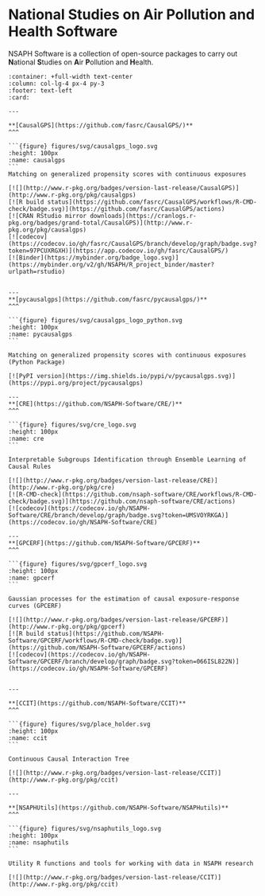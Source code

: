 # National Studies on Air Pollution and Health Software

NSAPH Software is a collection of open-source packages to carry out **N**ational **S**tudies on **A**ir **P**ollution and **H**ealth.



````{panels}
:container: +full-width text-center
:column: col-lg-4 px-4 py-3
:footer: text-left
:card:

---

**[CausalGPS](https://github.com/fasrc/CausalGPS/)**
^^^

```{figure} figures/svg/causalgps_logo.svg
:height: 100px
:name: causalgps
```
Matching on generalized propensity scores with continuous exposures

[![](http://www.r-pkg.org/badges/version-last-release/CausalGPS)](http://www.r-pkg.org/pkg/causalgps)
[![R build status](https://github.com/fasrc/CausalGPS/workflows/R-CMD-check/badge.svg)](https://github.com/fasrc/CausalGPS/actions)
[![CRAN RStudio mirror downloads](https://cranlogs.r-pkg.org/badges/grand-total/CausalGPS)](http://www.r-pkg.org/pkg/causalgps)
[![codecov](https://codecov.io/gh/fasrc/CausalGPS/branch/develop/graph/badge.svg?token=97PCUXRGXH)](https://app.codecov.io/gh/fasrc/CausalGPS/)
[![Binder](https://mybinder.org/badge_logo.svg)](https://mybinder.org/v2/gh/NSAPH/R_project_binder/master?urlpath=rstudio)


---
**[pycausalgps](https://github.com/fasrc/pycausalgps/)**
^^^

```{figure} figures/svg/causalgps_logo_python.svg
:height: 100px
:name: pycausalgps
```

Matching on generalized propensity scores with continuous exposures (Python Package)

[![PyPI version](https://img.shields.io/pypi/v/pycausalgps.svg)](https://pypi.org/project/pycausalgps)

---
**[CRE](https://github.com/NSAPH-Software/CRE/)**
^^^

```{figure} figures/svg/cre_logo.svg
:height: 100px
:name: cre
```

Interpretable Subgroups Identification through Ensemble Learning of Causal Rules

[![](http://www.r-pkg.org/badges/version-last-release/CRE)](http://www.r-pkg.org/pkg/cre)
[![R-CMD-check](https://github.com/nsaph-software/CRE/workflows/R-CMD-check/badge.svg)](https://github.com/nsaph-software/CRE/actions)
[![codecov](https://codecov.io/gh/NSAPH-Software/CRE/branch/develop/graph/badge.svg?token=UMSVOYRKGA)](https://codecov.io/gh/NSAPH-Software/CRE)

---
**[GPCERF](https://github.com/NSAPH-Software/GPCERF)**
^^^

```{figure} figures/svg/gpcerf_logo.svg
:height: 100px
:name: gpcerf
```

Gaussian processes for the estimation of causal exposure-response curves (GPCERF)

[![](http://www.r-pkg.org/badges/version-last-release/GPCERF)](http://www.r-pkg.org/pkg/gpcerf)
[![R build status](https://github.com/NSAPH-Software/GPCERF/workflows/R-CMD-check/badge.svg)](https://github.com/NSAPH-Software/GPCERF/actions)
[![codecov](https://codecov.io/gh/NSAPH-Software/GPCERF/branch/develop/graph/badge.svg?token=066ISL822N)](https://codecov.io/gh/NSAPH-Software/GPCERF)


---

**[CCIT](https://github.com/NSAPH-Software/CCIT)**
^^^

```{figure} figures/svg/place_holder.svg
:height: 100px
:name: ccit
```

Continuous Causal Interaction Tree

[![](http://www.r-pkg.org/badges/version-last-release/CCIT)](http://www.r-pkg.org/pkg/ccit)

---

**[NSAPHUtils](https://github.com/NSAPH-Software/NSAPHutils)**
^^^

```{figure} figures/svg/nsaphutils_logo.svg
:height: 100px
:name: nsaphutils
```

Utility R functions and tools for working with data in NSAPH research

[![](http://www.r-pkg.org/badges/version-last-release/CCIT)](http://www.r-pkg.org/pkg/ccit)

````